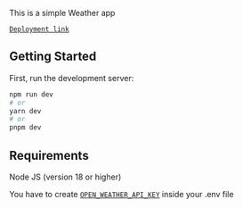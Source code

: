 This is a simple Weather app

[`Deployment link`](https://weather-app-lovat-phi-26.vercel.app/)
## Getting Started

First, run the development server:

```bash
npm run dev
# or
yarn dev
# or
pnpm dev
```

## Requirements
Node JS (version 18 or higher)

You have to create [`OPEN_WEATHER_API_KEY`](https://home.openweathermap.org/api_keys) inside your .env file